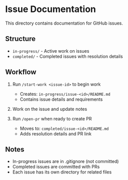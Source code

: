 # Issue Documentation

This directory contains documentation for GitHub issues.

## Structure

- `in-progress/` - Active work on issues
- `completed/` - Completed issues with resolution details

## Workflow

1. Run `/start-work <issue-id>` to begin work
   - Creates: `in-progress/issue-<id>/README.md`
   - Contains issue details and requirements

2. Work on the issue and update notes

3. Run `/open-pr` when ready to create PR
   - Moves to: `completed/issue-<id>/README.md`
   - Adds resolution details and PR link

## Notes

- In-progress issues are in .gitignore (not committed)
- Completed issues are committed with PRs
- Each issue has its own directory for related files
